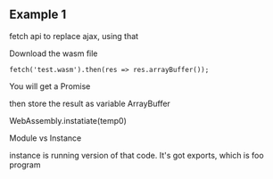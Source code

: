 ## Example 1

fetch api to replace ajax, using that

Download the wasm file

`fetch('test.wasm').then(res => res.arrayBuffer());`

You will get a Promise

then store the result as variable ArrayBuffer

WebAssembly.instatiate\(temp0\)



Module vs Instance

instance is running version of that code. It's got exports, which is foo program



